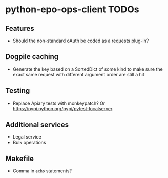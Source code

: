 # python-epo-ops-client TODOs

## Features

- Should the non-standard oAuth be coded as a requests plug-in?

## Dogpile caching

- Generate the key based on a SortedDict of some kind to make sure the exact
  same request with different argument order are still a hit

## Testing

- Replace Apiary tests with monkeypatch? Or
  <https://pypi.python.org/pypi/pytest-localserver>.

## Additional services

- Legal service
- Bulk operations

## Makefile

- Comma in `echo` statements?

